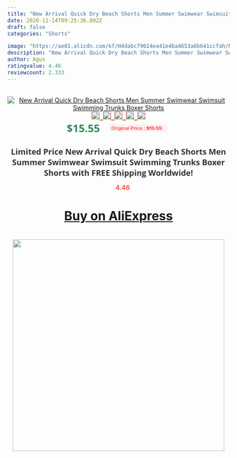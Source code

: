 ```yaml
---
title: "New Arrival Quick Dry Beach Shorts Men Summer Swimwear Swimsuit Swimming Trunks Boxer Shorts"
date: 2020-11-14T09:25:36.892Z
draft: false
categories: "Shorts"

image: "https://ae01.alicdn.com/kf/H4dabc79024ea41e4ba4653a6b641ccfah/New-Arrival-Quick-Dry-Beach-Shorts-Men-Summer-Swimwear-Swimsuit-Swimming-Trunks-Boxer-Shorts.jpg"
description: "New Arrival Quick Dry Beach Shorts Men Summer Swimwear Swimsuit Swimming Trunks Boxer Shorts"
author: Agus
ratingvalue: 4.46
reviewcount: 2.333
---
```

<br>
<div style="text-align: center;">
<a href="https://s.click.aliexpress.com/e/_ATmfhx" target="_blank" rel="nofollow noopener noreferrer"><img alt="New Arrival Quick Dry Beach Shorts Men Summer Swimwear Swimsuit Swimming Trunks Boxer Shorts" class="magnifier-image" src="https://ae01.alicdn.com/kf/H4dabc79024ea41e4ba4653a6b641ccfah/New-Arrival-Quick-Dry-Beach-Shorts-Men-Summer-Swimwear-Swimsuit-Swimming-Trunks-Boxer-Shorts.jpg_640x640.jpg">
<br>
<img style="border:1px solid salmon" src="https://ae01.alicdn.com/kf/H4dabc79024ea41e4ba4653a6b641ccfah/New-Arrival-Quick-Dry-Beach-Shorts-Men-Summer-Swimwear-Swimsuit-Swimming-Trunks-Boxer-Shorts.jpg_120x120.jpg">&nbsp;&nbsp;<img style="border:1px solid salmon" src="https://ae01.alicdn.com/kf/Hcd7b5ec20a7a4227ae3b722b67806d564/New-Arrival-Quick-Dry-Beach-Shorts-Men-Summer-Swimwear-Swimsuit-Swimming-Trunks-Boxer-Shorts.jpg_120x120.jpg">&nbsp;&nbsp;<img style="border:1px solid salmon" src="https://ae01.alicdn.com/kf/H1a8249ff6ee54f15928189c84e36bc07T/New-Arrival-Quick-Dry-Beach-Shorts-Men-Summer-Swimwear-Swimsuit-Swimming-Trunks-Boxer-Shorts.jpg_120x120.jpg">&nbsp;&nbsp;<img style="border:1px solid salmon" src="https://ae01.alicdn.com/kf/Hae426aec928f44b98cb9e4eeed4fd1ec5/New-Arrival-Quick-Dry-Beach-Shorts-Men-Summer-Swimwear-Swimsuit-Swimming-Trunks-Boxer-Shorts.jpg_120x120.jpg">&nbsp;&nbsp;<img style="border:1px solid salmon" src="https://ae01.alicdn.com/kf/H5a88e7a7526b4525a2ada80f6e9e21fbT/New-Arrival-Quick-Dry-Beach-Shorts-Men-Summer-Swimwear-Swimsuit-Swimming-Trunks-Boxer-Shorts.jpg_120x120.jpg"></a></div><br0>
<div style="text-align: center;"><span style="background-color: white; border: 0px; box-sizing: border-box; color: seagreen; display: inline-block; font-family: &quot;open sans&quot; , &quot;arial&quot; , &quot;helvetica&quot; , sans-serif , &quot;heiti&quot;; font-size: 24px; font-stretch: inherit; font-weight: 700; line-height: inherit; margin: 0px 10px 0px 0px; padding: 0px; vertical-align: middle;">$15.55 </span>
<span style="background: rgb(255 , 241 , 241); border-radius: 3px; border: 0px; box-sizing: border-box; color: #ff4747; display: inline-block; font-family: inherit; font-size: 12px; font-stretch: inherit; font-style: inherit; font-variant: inherit; font-weight: 600; line-height: inherit; margin: 0px; padding: 2px 5px; transform: scale(0.9); vertical-align: middle;">Original Price : <b style="text-decoration: line-through;">$15.55 </b> &nbsp;&nbsp;</span></div>
<h1 style="color: #333333; display: inline-block; font-family: &quot;open sans&quot; , &quot;arial&quot; , &quot;helvetica&quot; , sans-serif , &quot;heiti&quot;; font-size: 18px; font-stretch: inherit; font-weight: 700; text-align: center;">Limited Price New Arrival Quick Dry Beach Shorts Men Summer Swimwear Swimsuit Swimming Trunks Boxer Shorts with FREE Shipping Worldwide!</h1>
<div style="color: #ff4747; text-align: center;">
<img src="https://4.bp.blogspot.com/-M0ZcTcb-5uY/XleCXlxnR4I/AAAAAAAAAEc/OrjgMkXV1oMQFaCRZj5HQwOCBcu3w1FegCPcBGAYYCw/s1600/star.png" style="height: 15px;">&nbsp;<b>4.46</b></div>
<div class="button_cont" align="center"><a class="buynow_a" href="https://s.click.aliexpress.com/e/_ATmfhx" target="_blank" rel="nofollow noopener noreferrer"><H1>Buy on AliExpress</H1></a></div><br>
<div class="separator" style="clear: both; text-align: center;">
<img src="https://lh3.googleusercontent.com/-pTy5HemUv9M/XlePHvY0dAI/AAAAAAAAAE4/0nX5iRUoIWY8eMW9Dpxeirr157OZliDIgCLcBGAsYHQ/s1600/badge.gif" width="480">
</div>
